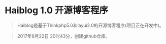 Haiblog 1.0 开源博客程序
===============
> Haiblog是基于Thinkphp5.0和layui2.0的开源博客程序(项目正在开发中)。   

> 2017年8月22日 20时43分，创建github仓库。